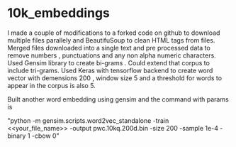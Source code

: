 
# 10k_embeddings

I made a couple of modifications to a forked code on github to download multiple files parallely and BeautifuSoup to clean HTML tags from files. Merged files downloaded  into a single text and pre processed data to remove numbers , punctuations and any non alpha numeric characters. Used Gensim library to create bi-grams . Could extend that corpus to include tri-grams. Used Keras with tensorflow backend to create word vector with demensions 200 , window size 5 and a threshold for words to appear in the corpus is also 5. 

Built another word embedding using gensim and the command with params is

"python -m gensim.scripts.word2vec_standalone -train <<your_file_name>> -output pwc.10kq.200d.bin  -size 200 -sample 1e-4 -binary 1 -cbow 0"

